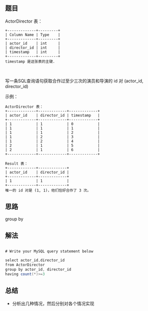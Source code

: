 
## 题目

ActorDirector 表：

    +-------------+---------+
    | Column Name | Type    |
    +-------------+---------+
    | actor_id    | int     |
    | director_id | int     |
    | timestamp   | int     |
    +-------------+---------+
    timestamp 是这张表的主键.
 

写一条SQL查询语句获取合作过至少三次的演员和导演的 id 对 (actor_id, director_id)

示例：
    
    ActorDirector 表：
    +-------------+-------------+-------------+
    | actor_id    | director_id | timestamp   |
    +-------------+-------------+-------------+
    | 1           | 1           | 0           |
    | 1           | 1           | 1           |
    | 1           | 1           | 2           |
    | 1           | 2           | 3           |
    | 1           | 2           | 4           |
    | 2           | 1           | 5           |
    | 2           | 1           | 6           |
    +-------------+-------------+-------------+
    
    Result 表：
    +-------------+-------------+
    | actor_id    | director_id |
    +-------------+-------------+
    | 1           | 1           |
    +-------------+-------------+
    唯一的 id 对是 (1, 1)，他们恰好合作了 3 次。

## 思路

group by

## 解法
```java

# Write your MySQL query statement below

select actor_id,director_id
from ActorDirector
group by actor_id, director_id
having count(*)>=3
```

## 总结

- 分析出几种情况，然后分别对各个情况实现 
